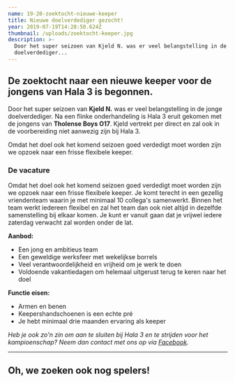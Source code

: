 ```yaml
---
name: 19-20-zoektocht-nieuwe-keeper
title: Nieuwe doelverdediger gezocht!
year: 2019-07-19T14:28:50.624Z
thumbnail: /uploads/zoektocht-keeper.jpg
description: >-
  Door het super seizoen van Kjeld N. was er veel belangstelling in de jonge
  doelverdediger...
---
```


## De zoektocht naar een nieuwe keeper voor de jongens van Hala 3 is begonnen.

Door het super seizoen van **Kjeld N.** was er veel belangstelling in de jonge doelverdediger. Na een flinke onderhandeling is Hala 3 eruit gekomen met de jongens van **Tholense Boys O17**. Kjeld vertrekt per direct en zal ook in de voorbereiding niet aanwezig zijn bij Hala 3.

Omdat het doel ook het komend seizoen goed verdedigt moet worden zijn we opzoek naar een frisse flexibele keeper.

### De vacature

Omdat het doel ook het komend seizoen goed verdedigt moet worden zijn we opzoek naar een frisse flexibele keeper. Je komt terecht in een gezellig vriendenteam waarin je met minimaal 10 collega's samenwerkt. Binnen het team werkt iedereen flexibel en zal het team dan ook niet altijd in dezelfde samenstelling bij elkaar komen. Je kunt er vanuit gaan dat je vrijwel iedere zaterdag verwacht zal worden onder de lat.

**Aanbod:**

- Een jong en ambitieus team
- Een geweldige werksfeer met wekelijkse borrels
- Veel verantwoordelijkheid en vrijheid om je werk te doen
- Voldoende vakantiedagen om helemaal uitgerust terug te keren naar het doel

**Functie eisen:**

- Armen en benen
- Keepershandschoenen is een echte pré
- Je hebt minimaal drie maanden ervaring als keeper

_Heb je ook zo'n zin om aan te sluiten bij Hala 3 en te strijden voor het kampioenschap? Neem dan contact met ons op via <a target="_blank" rel="nofollow" href="https://www.facebook.com/TholenseBoys3" class="ani"><span>Facebook</span></a>._

---

## Oh, we zoeken ook nog spelers! <span class="emoji-title emoji--beer"></span>
